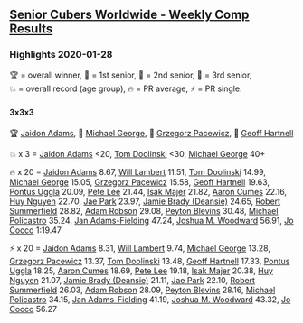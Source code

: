 <style>table {white-space: nowrap;}</style>

## [Senior Cubers Worldwide - Weekly Comp Results](/scw-comp/results/)
### Highlights 2020-01-28

<span style="white-space: nowrap;">🏆 = overall winner</span>, <span style="white-space: nowrap;">🥇 = 1st senior</span>, <span style="white-space: nowrap;">🥈 = 2nd senior</span>, <span style="white-space: nowrap;">🥉 = 3rd senior</span>, <span style="white-space: nowrap;">💥 = overall record (age group)</span>, <span style="white-space: nowrap;">🔥 = PR average</span>, <span style="white-space: nowrap;">⚡ = PR single</span>.

#### 3x3x3

🏆 [Jaidon Adams](../../persons/jaidon_adams/333.md), 🥇 [Michael George](../../persons/michael_george/333.md), 🥈 [Grzegorz Pacewicz](../../persons/grzegorz_pacewicz/333.md), 🥉 [Geoff Hartnell](../../persons/geoff_hartnell/333.md)

💥 x 3 = [Jaidon Adams](../../persons/jaidon_adams/333.md) <20, [Tom Doolinski](../../persons/tom_doolinski/333.md) <30, [Michael George](../../persons/michael_george/333.md) 40+

🔥 x 20 = [Jaidon Adams](../../persons/jaidon_adams/333.md) 8.67, [Will Lambert](../../persons/will_lambert/333.md) 11.51, [Tom Doolinski](../../persons/tom_doolinski/333.md) 14.99, [Michael George](../../persons/michael_george/333.md) 15.05, [Grzegorz Pacewicz](../../persons/grzegorz_pacewicz/333.md) 15.58, [Geoff Hartnell](../../persons/geoff_hartnell/333.md) 19.63, [Pontus Uggla](../../persons/pontus_uggla/333.md) 20.09, [Pete Lee](../../persons/pete_lee/333.md) 21.44, [Isak Majer](../../persons/isak_majer/333.md) 21.82, [Aaron Cumes](../../persons/aaron_cumes/333.md) 22.16, [Huy Nguyen](../../persons/huy_nguyen/333.md) 22.70, [Jae Park](../../persons/jae_park/333.md) 23.97, [Jamie Brady (Deansie)](../../persons/jamie_brady/333.md) 24.65, [Robert Summerfield](../../persons/robert_summerfield/333.md) 28.82, [Adam Robson](../../persons/adam_robson/333.md) 29.08, [Peyton Blevins](../../persons/peyton_blevins/333.md) 30.48, [Michael Policastro](../../persons/michael_policastro/333.md) 35.24, [Jan Adams-Fielding](../../persons/jan_adams_fielding/333.md) 47.24, [Joshua M. Woodward](../../persons/joshua_m_woodward/333.md) 56.91, [Jo Cocco](../../persons/jo_cocco/333.md) 1:19.47

⚡ x 20 = [Jaidon Adams](../../persons/jaidon_adams/333.md) 8.31, [Will Lambert](../../persons/will_lambert/333.md) 9.74, [Michael George](../../persons/michael_george/333.md) 13.28, [Grzegorz Pacewicz](../../persons/grzegorz_pacewicz/333.md) 13.37, [Tom Doolinski](../../persons/tom_doolinski/333.md) 13.48, [Geoff Hartnell](../../persons/geoff_hartnell/333.md) 17.33, [Pontus Uggla](../../persons/pontus_uggla/333.md) 18.25, [Aaron Cumes](../../persons/aaron_cumes/333.md) 18.69, [Pete Lee](../../persons/pete_lee/333.md) 19.18, [Isak Majer](../../persons/isak_majer/333.md) 20.38, [Huy Nguyen](../../persons/huy_nguyen/333.md) 21.07, [Jamie Brady (Deansie)](../../persons/jamie_brady/333.md) 21.11, [Jae Park](../../persons/jae_park/333.md) 22.10, [Robert Summerfield](../../persons/robert_summerfield/333.md) 26.03, [Adam Robson](../../persons/adam_robson/333.md) 28.09, [Peyton Blevins](../../persons/peyton_blevins/333.md) 28.16, [Michael Policastro](../../persons/michael_policastro/333.md) 34.15, [Jan Adams-Fielding](../../persons/jan_adams_fielding/333.md) 41.19, [Joshua M. Woodward](../../persons/joshua_m_woodward/333.md) 43.32, [Jo Cocco](../../persons/jo_cocco/333.md) 56.27


<!-- Global site tag (gtag.js) - Google Analytics -->
<script async src="https://www.googletagmanager.com/gtag/js?id=UA-86348435-3"></script>
<script>window.dataLayer = window.dataLayer || []; function gtag() {dataLayer.push(arguments);} gtag('js', new Date()); gtag('config', 'UA-86348435-3');</script>
